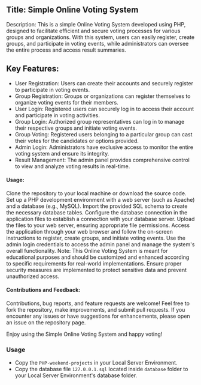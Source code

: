## Title: Simple Online Voting System

Description:
This is a simple Online Voting System developed using PHP, designed to facilitate efficient and secure voting processes for various groups and organizations. With this system, users can easily register, create groups, and participate in voting events, while administrators can oversee the entire process and access result summaries.

## Key Features:

* User Registration: Users can create their accounts and securely register to participate in voting events.
* Group Registration: Groups or organizations can register themselves to organize voting events for their members.
* User Login: Registered users can securely log in to access their account and participate in voting activities.
* Group Login: Authorized group representatives can log in to manage their respective groups and initiate voting events.
* Group Voting: Registered users belonging to a particular group can cast their votes for the candidates or options provided.
* Admin Login: Administrators have exclusive access to monitor the entire voting system and ensure its integrity.
* Result Management: The admin panel provides comprehensive control to view and analyze voting results in real-time.


#### Usage:

Clone the repository to your local machine or download the source code.
Set up a PHP development environment with a web server (such as Apache) and a database (e.g., MySQL).
Import the provided SQL schema to create the necessary database tables.
Configure the database connection in the application files to establish a connection with your database server.
Upload the files to your web server, ensuring appropriate file permissions.
Access the application through your web browser and follow the on-screen instructions to register, create groups, and initiate voting events.
Use the admin login credentials to access the admin panel and manage the system's overall functionality.
Note: This Online Voting System is meant for educational purposes and should be customized and enhanced according to specific requirements for real-world implementations. Ensure proper security measures are implemented to protect sensitive data and prevent unauthorized access.

#### Contributions and Feedback:
Contributions, bug reports, and feature requests are welcome! Feel free to fork the repository, make improvements, and submit pull requests. If you encounter any issues or have suggestions for enhancements, please open an issue on the repository page.


Enjoy using the Simple Online Voting System and happy voting!


### Usage
* Copy the `PHP-weekend-projects` in your Local Server Environment.
* Copy the database file `127.0.0.1.sql` located inside `database` folder to your Local Server Environment's database folder.
